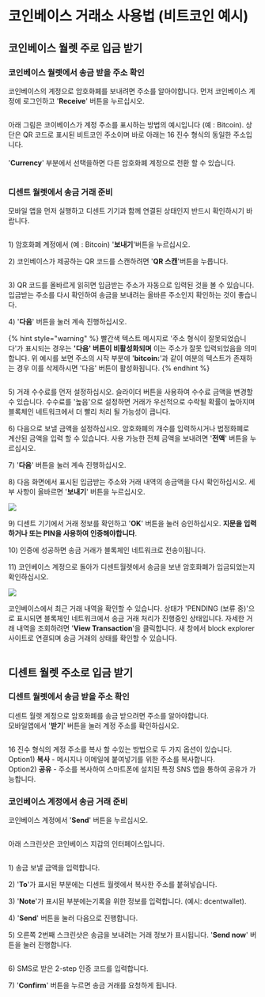 # 코인베이스 거래소 사용법 (비트코인 예시)

## 코인베이스 월렛 주로 입금 받기

### 코인베이스 월렛에서 송금 받을 주소 확인

코인베이스의 계정으로 암호화폐를 보내려면 주소를 알아야합니다. 먼저 코인베이스 계정에 로그인하고 '**Receive**' 버튼을 누르십시오.

<div align="left">

<img src="../.gitbook/assets/coinbase1.png" alt="">

</div>



아래 그림은 코이베이스가 계정 주소를 표시하는 방법의 예시입니다 (예 : Bitcoin). 상단은 QR 코드로 표시된 비트코인 주소이며 바로 아래는 16 진수 형식의 동일한 주소입니다.\
\
'**Currency**' 부분에서 선택을하면 다른 암호화폐 계정으로 전환 할 수 있습니다.

<div align="left">

<img src="../.gitbook/assets/coinbase2.png" alt="">

</div>

### 디센트 월렛에서 송금 거래 준비

모바일 앱을 먼저 실행하고 디센트 기기과 함께 연결된 상태인지 반드시 확인하시기 바랍니다.&#x20;

<div align="left">

<img src="../.gitbook/assets/coinbase3.png" alt="">

</div>

1\) 암호화폐 계정에서 (예 : Bitcoin) '**보내기**'버튼을 누르십시오.

2\) 코인베이스가 제공하는 QR 코드를 스캔하려면 '**QR 스캔**'버튼을 누릅니다.

<div align="left">

<img src="../.gitbook/assets/coinbase4.png" alt="">

</div>

3\) QR 코드를 올바르게 읽히면 입금받는 주소가 자동으로 입력된 것을 볼 수 있습니다. 입금받는 주소를 다시 확인하여 송금을 보내려는 올바른 주소인지 확인하는 것이 좋습니다.

4\) '**다음**' 버튼을 눌러 계속 진행하십시오.

{% hint style="warning" %}
빨간색 텍스트 메시지로 '주소 형식이 잘못되었습니다'가 표시되는 경우는 **'다음' 버튼이 비활성화되며** 이는 주소가 잘못 입력되었음을 의미합니다. 위 예시를 보면 주소의 시작 부분에 '**bitcoin:**'과 같이 여분의 텍스트가 존재하는 경우 이를 삭제하시면 '다음' 버튼이 활성화됩니다.
{% endhint %}

<div align="left">

<img src="../.gitbook/assets/coinbase5.png" alt="">

</div>

5\) 거래 수수료를 먼저 설정하십시오. 슬라이더 버튼을 사용하여 수수료 금액을 변경할 수 있습니다. 수수료를 '높음'으로 설정하면 거래가 우선적으로 수락될 확률이 높아지며 블록체인 네트워크에서 더 빨리 처리 될 가능성이 큽니다.

6\) 다음으로 보낼 금액을 설정하십시오. 암호화폐의 개수를 입력하시거나 법정화폐로 계산된 금액을 입력 할 수 있습니다. 사용 가능한 전체 금액을 보내려면 '**전액**' 버튼을 누르십시오.

7\) '**다음**' 버튼을 눌러 계속 진행하십시오.

8\) 다음 화면에서 표시된 입금받는 주소와 거래 내역의 송금액을 다시 확인하십시오. 세부 사항이 올바르면 '**보내기**' 버튼을 누르십시오.

![](../.gitbook/assets/coinbase6.png)

&#x20;9\) 디센트 기기에서 거래 정보를 확인하고 '**OK**' 버튼을 눌러 승인하십시오. **지문을 입력하거나 또는 PIN을 사용하여 인증해야합니다**.&#x20;

10\) 인증에 성공하면 송금 거래가 블록체인 네트워크로 전송이됩니다.&#x20;

11\) 코인베이스 계정으로 돌아가 디센트월렛에서 송금을 보낸 암호화폐가 입금되었는지 확인하십시오.&#x20;

![](../.gitbook/assets/coinbase7.png)

코인베이스에서 최근 거래 내역을 확인할 수 있습니다. 상태가 'PENDING (보류 중)'으로 표시되면 블록체인 네트워크에서 송금 거래 처리가 진행중인 상태입니다. 자세한 거래 내역을 조회하려면 '**View Transaction**'을 클릭합니다. 새 창에서 block explorer 사이트로 연결되며 송금 거래의 상태를 확인할 수 있습니다.

<div align="left">

<img src="../.gitbook/assets/coinbase8.png" alt="">

</div>

## 디센트 월렛 주소로 입금 받기

### 디센트 월렛에서 송금 받을 주소 확인

디센트 월렛 계정으로 암호화폐를 송금 받으려면 주소를 알아야합니다. \
모바일앱에서 '**받기**' 버튼을 눌러 계정 주소를 확인하십시오.

<div align="left">

<img src="../.gitbook/assets/coinbase9.png" alt="">

</div>

16 진수 형식의 계정 주소를 복사 할 수있는 방법으로 두 가지 옵션이 있습니다. \
Option1) **복사** - 메시지나 이메일에 붙여넣기를 위한 주소를 복사합니다. \
Option2) **공유** - 주소를 복사하여 스마트폰에 설치된 특정 SNS 앱을 통하여 공유가 가능합니다.

### 코인베이스 계정에서 송금 거래 준비

코인베이스 계정에서 '**Send**' 버튼을 누르십시오.

<div align="left">

<img src="../.gitbook/assets/coinbase10.png" alt="">

</div>

아래 스크린샷은 코인베이스 지갑의 인터페이스입니다.

<div align="left">

<img src="../.gitbook/assets/coinbase11.png" alt="">

</div>

1\) 송금 보낼 금액을 입력합니다.

2\) '**To**'가 표시된 부분에는 디센트 월렛에서 복사한 주소를 붙혀넣습니다.

3\) '**Note**'가 표시된 부분에는기록을 위한 정보를 입력합니다. (예시: dcentwallet).

4\) '**Send**' 버튼을 눌러 다음으로 진행합니다.

5\) 오른쪽 2번째 스크린샷은 송금을 보내려는 거래 정보가 표시됩니다. '**Send now**' 버튼을 눌러 진행합니다.

<div align="left">

<img src="../.gitbook/assets/coinbase12.png" alt="">

</div>

6\) SMS로 받은 2-step 인증 코드를 입력합니다.

7\) '**Confirm**' 버튼을 누르면 송금 거래를 요청하게 됩니다.

